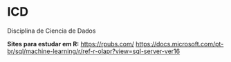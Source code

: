 # ICD
Disciplina de Ciencia de Dados



**Sites para estudar em R:** 
https://rpubs.com/
https://docs.microsoft.com/pt-br/sql/machine-learning/r/ref-r-olapr?view=sql-server-ver16
